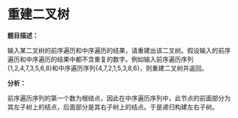 # 重建二叉树

**题目描述：**

输入某二叉树的前序遍历和中序遍历的结果，请重建出该二叉树。假设输入的前序遍历和中序遍历的结果中都不含重复的数字。例如输入前序遍历序列{1,2,4,7,3,5,6,8}和中序遍历序列{4,7,2,1,5,3,8,6}，则重建二叉树并返回。

**分析：**

前序遍历序列的第一个数为根结点，因此在中序遍历序列中，此节点的前面部分为其左子树上的结点，后面部分是其右子树上的结点。于是递归构建左右子树。